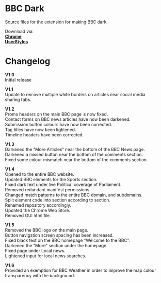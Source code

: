 # BBC Dark
Source files for the extension for making BBC dark.

Download via:  
 <a href="https://chrome.google.com/webstore/detail/bbc-dark-theme/bdifipamjgmfefcpemmlppcmcdjndhig"> **Chrome** </a>  
 <a href="https://userstyles.org/styles/164869/dark-bbc"> **UserStyles** </a>   
<p> </p>

# Changelog
   **V1.0**  
Initial release  
   
   **V1.1**  
Update to remove multiple white borders on articles near social media sharing tabs.  

   **V1.2**  
Promo headers on the main BBC page is now fixed.  
Contact forms on BBC news articles have now been darkened.  
Submission button colours have now been corrected.  
Tag titles have now been lightened.  
Timeline headers have been corrected.  

  **V1.3**  
Darkened the "More Articles" near the bottom of the BBC News page.  
Darkened a missed button near the bottom of the comments section.  
Fixed some colour mismatch near the bottom of the comments section.  

  **V1.4**  
Opened to the entire BBC website.  
Updated BBC elements for the Sports section.  
Fixed dark text under live Political coverage of Parliament.  
Removed redundant manifest permissions.  
Changed match patterns to the entire BBC domain, and subdomains.  
Split element code into section according to section.  
Renamed repository accordingly.  
Updated the Chrome Web Store.  
Removed GUI html file.  

  **V1.5**  
Removed the BBC logo on the main page.  
Button navigation screen spacing has been increased.  
Fixed black text on the BBC homepage "Welcome to the BBC".  
Darkened the "More" section under the homepage.  
Fixed page under Local news.  
Lightened input for local news searches.  

 **V1.6**  
Provided an exemption for BBC Weather in order to improve the map colour transparency with the background.
